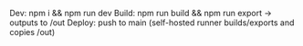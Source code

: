 Dev: npm i && npm run dev
Build: npm run build && npm run export -> outputs to /out
Deploy: push to main (self-hosted runner builds/exports and copies /out)
